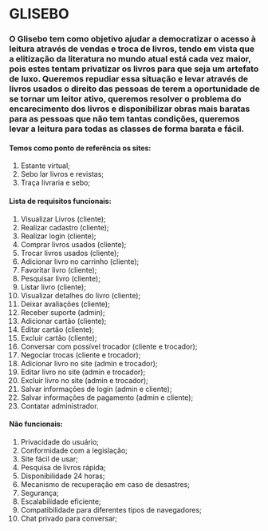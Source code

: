 # GLISEBO
### O Glisebo tem como objetivo ajudar a democratizar o acesso à leitura através de vendas e troca de livros, tendo em vista que a elitização da literatura no mundo atual está cada vez maior, pois estes tentam privatizar os livros para que seja um artefato de luxo. Queremos repudiar essa situação e levar através de livros usados o direito das pessoas de terem a oportunidade de se tornar um leitor ativo, queremos resolver o problema do encarecimento dos livros e disponibilizar obras mais baratas para as pessoas que não tem tantas condições, queremos levar a leitura para todas as classes de forma barata e fácil.

#### Temos como ponto de referência os sites:
1. Estante virtual;
2. Sebo lar livros e revistas;
3. Traça livraria e sebo;

#### Lista de requisitos funcionais:
1. Visualizar Livros (cliente);
2. Realizar cadastro (cliente);
3. Realizar login (cliente);
4. Comprar livros usados (cliente);
5. Trocar livros usados (cliente);
6. Adicionar livro no carrinho (cliente);
7. Favoritar livro (cliente);
8. Pesquisar livro (cliente);
9. Listar livro (cliente);
10. Visualizar detalhes do livro (cliente);
11. Deixar avaliações (cliente);
12. Receber suporte (admin);
13. Adicionar cartão (cliente);
14. Editar cartão (cliente);
15. Excluir cartão (cliente);
16. Conversar com possível trocador (cliente e trocador);
17. Negociar trocas (cliente e trocador);
18. Adicionar livro no site (admin e trocador);
19. Editar livro no site (admin e trocador);
20. Excluir livro no site (admin e trocador);
21. Salvar informações de login (admin e cliente);
22. Salvar informações de pagamento (admin e cliente);
23. Contatar administrador.

#### Não funcionais:
1. Privacidade do usuário;
2. Conformidade com a legislação;
3. Site fácil de usar;
4. Pesquisa de livros rápida;
5. Disponibilidade 24 horas;
6. Mecanismo de recuperação em caso de desastres; 
7. Segurança;
8. Escalabilidade eficiente; 
9. Compatibilidade para diferentes tipos de navegadores;
10. Chat privado para conversar;